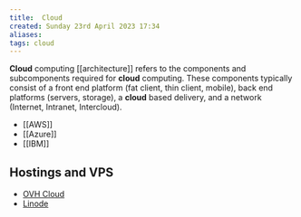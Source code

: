 ```yaml
---
title:  Cloud
created: Sunday 23rd April 2023 17:34
aliases: 
tags: cloud
---
```


**Cloud** computing [[architecture]] refers to the components and subcomponents required for **cloud** computing. These components typically consist of a front end platform (fat client, thin client, mobile), back end platforms (servers, storage), a **cloud** based delivery, and a network (Internet, Intranet, Intercloud).

- [[AWS]]
- [[Azure]]
- [[IBM]]

## Hostings and VPS

- [OVH Cloud](https://www.ovhcloud.com/es-es/)
- [Linode](https://www.linode.com/)